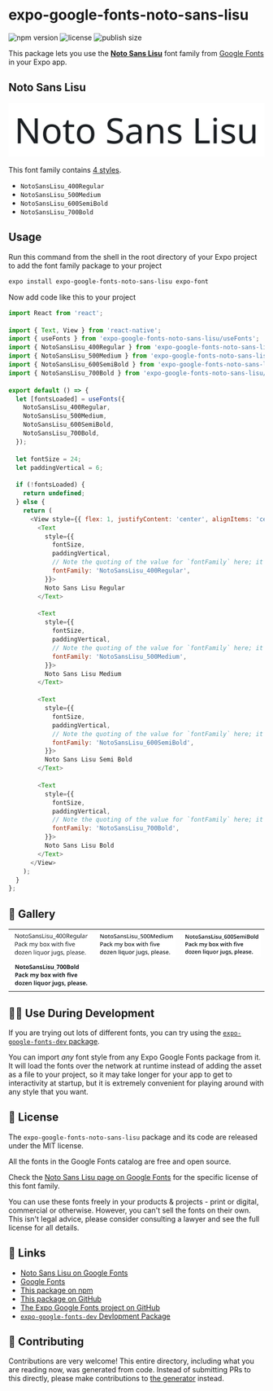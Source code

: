 # expo-google-fonts-noto-sans-lisu

![npm version](https://flat.badgen.net/npm/v/expo-google-fonts-noto-sans-lisu)
![license](https://flat.badgen.net/github/license/expo/google-fonts)
![publish size](https://flat.badgen.net/packagephobia/install/expo-google-fonts-noto-sans-lisu)

This package lets you use the [**Noto Sans Lisu**](https://fonts.google.com/specimen/Noto+Sans+Lisu) font family from [Google Fonts](https://fonts.google.com/) in your Expo app.

## Noto Sans Lisu

![Noto Sans Lisu](./font-family.png)

This font family contains [4 styles](#-gallery).

- `NotoSansLisu_400Regular`
- `NotoSansLisu_500Medium`
- `NotoSansLisu_600SemiBold`
- `NotoSansLisu_700Bold`

## Usage

Run this command from the shell in the root directory of your Expo project to add the font family package to your project
```sh
expo install expo-google-fonts-noto-sans-lisu expo-font
```

Now add code like this to your project
```js
import React from 'react';

import { Text, View } from 'react-native';
import { useFonts } from 'expo-google-fonts-noto-sans-lisu/useFonts';
import { NotoSansLisu_400Regular } from 'expo-google-fonts-noto-sans-lisu/400Regular';
import { NotoSansLisu_500Medium } from 'expo-google-fonts-noto-sans-lisu/500Medium';
import { NotoSansLisu_600SemiBold } from 'expo-google-fonts-noto-sans-lisu/600SemiBold';
import { NotoSansLisu_700Bold } from 'expo-google-fonts-noto-sans-lisu/700Bold';

export default () => {
  let [fontsLoaded] = useFonts({
    NotoSansLisu_400Regular,
    NotoSansLisu_500Medium,
    NotoSansLisu_600SemiBold,
    NotoSansLisu_700Bold,
  });

  let fontSize = 24;
  let paddingVertical = 6;

  if (!fontsLoaded) {
    return undefined;
  } else {
    return (
      <View style={{ flex: 1, justifyContent: 'center', alignItems: 'center' }}>
        <Text
          style={{
            fontSize,
            paddingVertical,
            // Note the quoting of the value for `fontFamily` here; it expects a string!
            fontFamily: 'NotoSansLisu_400Regular',
          }}>
          Noto Sans Lisu Regular
        </Text>

        <Text
          style={{
            fontSize,
            paddingVertical,
            // Note the quoting of the value for `fontFamily` here; it expects a string!
            fontFamily: 'NotoSansLisu_500Medium',
          }}>
          Noto Sans Lisu Medium
        </Text>

        <Text
          style={{
            fontSize,
            paddingVertical,
            // Note the quoting of the value for `fontFamily` here; it expects a string!
            fontFamily: 'NotoSansLisu_600SemiBold',
          }}>
          Noto Sans Lisu Semi Bold
        </Text>

        <Text
          style={{
            fontSize,
            paddingVertical,
            // Note the quoting of the value for `fontFamily` here; it expects a string!
            fontFamily: 'NotoSansLisu_700Bold',
          }}>
          Noto Sans Lisu Bold
        </Text>
      </View>
    );
  }
};

```

## 🔡 Gallery


||||
|-|-|-|
|![NotoSansLisu_400Regular](.//400Regular/NotoSansLisu_400Regular.ttf.png)|![NotoSansLisu_500Medium](.//500Medium/NotoSansLisu_500Medium.ttf.png)|![NotoSansLisu_600SemiBold](.//600SemiBold/NotoSansLisu_600SemiBold.ttf.png)||
|![NotoSansLisu_700Bold](.//700Bold/NotoSansLisu_700Bold.ttf.png)||||


## 👩‍💻 Use During Development

If you are trying out lots of different fonts, you can try using the [`expo-google-fonts-dev` package](https://github.com/freeboub/google-fonts/tree/master/font-packages/dev#readme).

You can import *any* font style from any Expo Google Fonts package from it. It will load the fonts
over the network at runtime instead of adding the asset as a file to your project, so it may take longer
for your app to get to interactivity at startup, but it is extremely convenient
for playing around with any style that you want.

## 📖 License

The `expo-google-fonts-noto-sans-lisu` package and its code are released under the MIT license.

All the fonts in the Google Fonts catalog are free and open source.

Check the [Noto Sans Lisu page on Google Fonts](https://fonts.google.com/specimen/Noto+Sans+Lisu) for the specific license of this font family.

You can use these fonts freely in your products & projects - print or digital, commercial or otherwise. However, you can't sell the fonts on their own. This isn't legal advice, please consider consulting a lawyer and see the full license for all details.

## 🔗 Links

- [Noto Sans Lisu on Google Fonts](https://fonts.google.com/specimen/Noto+Sans+Lisu)
- [Google Fonts](https://fonts.google.com/)
- [This package on npm](https://www.npmjs.com/package/expo-google-fonts-noto-sans-lisu)
- [This package on GitHub](https://github.com/freeboub/google-fonts/tree/master/font-packages/noto-sans-lisu)
- [The Expo Google Fonts project on GitHub](https://github.com/freeboub/google-fonts)
- [`expo-google-fonts-dev` Devlopment Package](https://github.com/freeboub/google-fonts/tree/master/font-packages/dev)

## 🤝 Contributing

Contributions are very welcome! This entire directory, including what you are reading now, was generated from code. Instead of submitting PRs to this directly, please make contributions to [the generator](https://github.com/freeboub/google-fonts/tree/master/packages/generator) instead.
